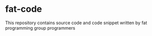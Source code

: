 # fat-code
This repository contains source code and code snippet written by fat programming group programmers
